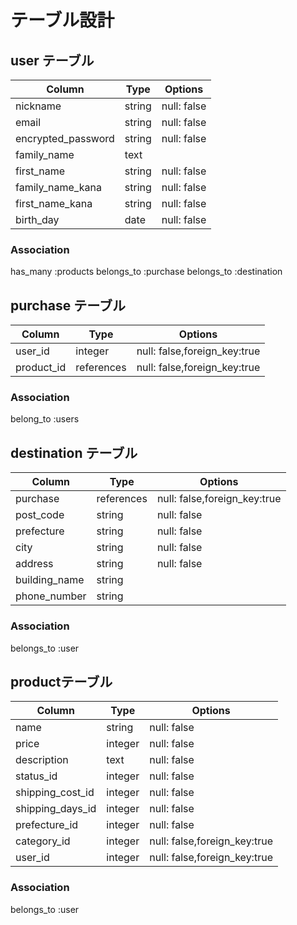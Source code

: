 # テーブル設計

## user テーブル

| Column             | Type   | Options       |
| ------------------ | ------ | --------------|
| nickname           | string | null: false   |
| email              | string | null: false   |
| encrypted_password | string | null: false   |
| family_name        | text   |               |
| first_name         | string | null: false   |
| family_name_kana   | string | null: false   |
| first_name_kana    | string | null: false   |
| birth_day          | date   | null: false   |


### Association

 has_many :products 
 belongs_to :purchase
 belongs_to :destination
 

## purchase テーブル

| Column      | Type       | Options                      |
| ----------- | ---------- | ---------------------------- |
| user_id     | integer    | null: false,foreign_key:true |
| product_id  | references | null: false,foreign_key:true |


### Association

 belong_to :users
 


## destination テーブル

| Column           | Type       | Options                        |
| ---------------- | ---------- | ------------------------------ |
| purchase         | references | null: false,foreign_key:true   |
| post_code        | string     | null: false                    |
| prefecture       | string     | null: false                    |
| city             | string     | null: false                    |
| address          | string     | null: false                    |
| building_name    | string     |                                |
| phone_number     | string     |                                |


### Association

belongs_to :user


## productテーブル

| Column           | Type       | Options                        |
| ---------------- | ---------- | ------------------------------ |
| name             | string     | null: false                    |
| price            | integer    | null: false                    |
| description      | text       | null: false                    |
| status_id        | integer    | null: false                    |
| shipping_cost_id | integer    | null: false                    |
| shipping_days_id | integer    | null: false                    |
| prefecture_id    | integer    | null: false                    |
| category_id      | integer    | null: false,foreign_key:true   |
| user_id          | integer    | null: false,foreign_key:true   |


### Association

belongs_to :user
